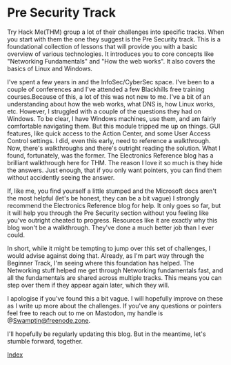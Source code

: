 # Pre Security Track

Try Hack Me(THM) group a lot of their challenges into specific tracks. When you start with them the one they suggest is the Pre Security track. This is a foundational collection of lessons that will provide you with a basic overview of various technologies. It introduces you to core concepts like "Networking Fundamentals" and "How the web works". It also covers the basics of Linux and Windows.

I've spent a few years in and the InfoSec/CyberSec space. I've been to a couple of conferences and I've attended a few Blackhills free training courses.Because of this, a lot of this was not new to me. I've a bit of an understanding about how the web works, what DNS is, how Linux works, etc. However, I struggled with a couple of the questions they had on Windows. To be clear, I have Windows machines, use them, and am fairly comfortable navigating them. But this module tripped me up on things. GUI features, like quick access to the Action Center, and some User Access Control settings. I did, even this early, need to reference a walkthrough. Now, there's walkthroughs and there's outright reading the solution. What I found, fortunately, was the former. The Electronics Reference blog has a brilliant walkthrough here for THM. The reason I love it so much is they hide the answers. Just enough, that if you only want pointers, you can find them without accidently seeing the answer.

If, like me, you find yourself a little stumped and the Microsoft docs aren't the most helpful (let's be honest, they can be a bit vague) I strongly recommend the Electronics Reference blog for help. It only goes so far, but it will help you through the Pre Security section without you feeling like you've outright cheated to progress. Resources like it are exactly why this blog won't be a walkthrough. They've done a much better job than I ever could.

In short, while it might be tempting to jump over this set of challenges, I would advise against doing that. Already, as I'm part way through the Beginner Track, I'm seeing where this foundation has helped. The Networking stuff helped me get through Networking fundamentals fast, and all the fundamentals are shared across multiple tracks. This means you can step over them if they appear again later, which they will.

I apologise if you've found this a bit vague. I will hopefully improve on these as I write up more about the challenges. If you've any questions or pointers feel free to reach out to me on Mastodon, my handle is @Swamptin@freenode.zone.

I'll hopefully be regularly updating this blog. But in the meantime, let's stumble forward, together.

[Index](./index.md)
